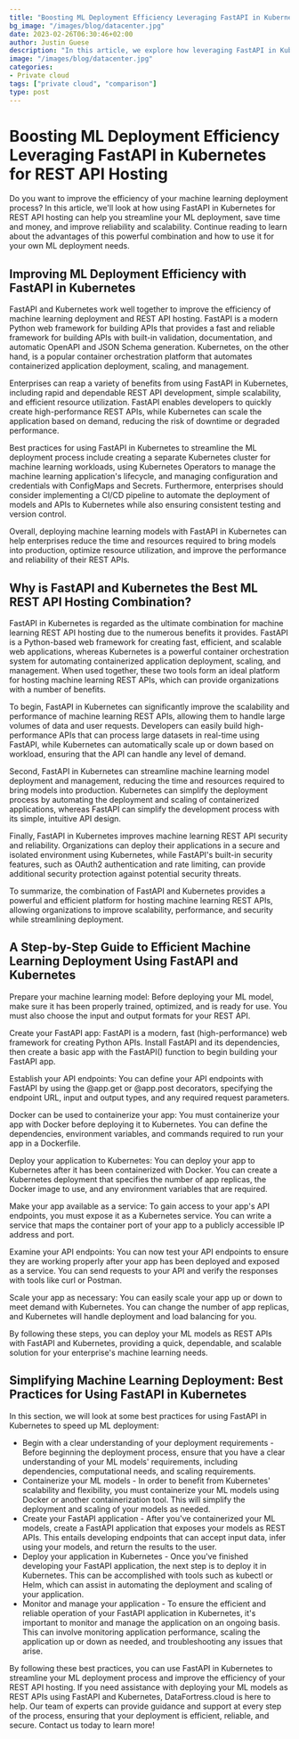 ```yaml
---
title: "Boosting ML Deployment Efficiency Leveraging FastAPI in Kubernetes for REST API Hosting"
bg_image: "/images/blog/datacenter.jpg"
date: 2023-02-26T06:30:46+02:00
author: Justin Guese
description: "In this article, we explore how leveraging FastAPI in Kubernetes for REST API hosting can streamline your ML deployment, reduce time and resources, and increase reliability and scalability."
image: "/images/blog/datacenter.jpg"
categories:
- Private cloud
tags: ["private cloud", "comparison"]
type: post
---
```


# Boosting ML Deployment Efficiency Leveraging FastAPI in Kubernetes for REST API Hosting

Do you want to improve the efficiency of your machine learning deployment process? In this article, we'll look at how using FastAPI in Kubernetes for REST API hosting can help you streamline your ML deployment, save time and money, and improve reliability and scalability. Continue reading to learn about the advantages of this powerful combination and how to use it for your own ML deployment needs.

## Improving ML Deployment Efficiency with FastAPI in Kubernetes

FastAPI and Kubernetes work well together to improve the efficiency of machine learning deployment and REST API hosting. FastAPI is a modern Python web framework for building APIs that provides a fast and reliable framework for building APIs with built-in validation, documentation, and automatic OpenAPI and JSON Schema generation. Kubernetes, on the other hand, is a popular container orchestration platform that automates containerized application deployment, scaling, and management.

Enterprises can reap a variety of benefits from using FastAPI in Kubernetes, including rapid and dependable REST API development, simple scalability, and efficient resource utilization. FastAPI enables developers to quickly create high-performance REST APIs, while Kubernetes can scale the application based on demand, reducing the risk of downtime or degraded performance.

Best practices for using FastAPI in Kubernetes to streamline the ML deployment process include creating a separate Kubernetes cluster for machine learning workloads, using Kubernetes Operators to manage the machine learning application's lifecycle, and managing configuration and credentials with ConfigMaps and Secrets. Furthermore, enterprises should consider implementing a CI/CD pipeline to automate the deployment of models and APIs to Kubernetes while also ensuring consistent testing and version control.

Overall, deploying machine learning models with FastAPI in Kubernetes can help enterprises reduce the time and resources required to bring models into production, optimize resource utilization, and improve the performance and reliability of their REST APIs.

## Why is FastAPI and Kubernetes the Best ML REST API Hosting Combination?

FastAPI in Kubernetes is regarded as the ultimate combination for machine learning REST API hosting due to the numerous benefits it provides. FastAPI is a Python-based web framework for creating fast, efficient, and scalable web applications, whereas Kubernetes is a powerful container orchestration system for automating containerized application deployment, scaling, and management. When used together, these two tools form an ideal platform for hosting machine learning REST APIs, which can provide organizations with a number of benefits.

To begin, FastAPI in Kubernetes can significantly improve the scalability and performance of machine learning REST APIs, allowing them to handle large volumes of data and user requests. Developers can easily build high-performance APIs that can process large datasets in real-time using FastAPI, while Kubernetes can automatically scale up or down based on workload, ensuring that the API can handle any level of demand.

Second, FastAPI in Kubernetes can streamline machine learning model deployment and management, reducing the time and resources required to bring models into production. Kubernetes can simplify the deployment process by automating the deployment and scaling of containerized applications, whereas FastAPI can simplify the development process with its simple, intuitive API design.

Finally, FastAPI in Kubernetes improves machine learning REST API security and reliability. Organizations can deploy their applications in a secure and isolated environment using Kubernetes, while FastAPI's built-in security features, such as OAuth2 authentication and rate limiting, can provide additional security protection against potential security threats.

To summarize, the combination of FastAPI and Kubernetes provides a powerful and efficient platform for hosting machine learning REST APIs, allowing organizations to improve scalability, performance, and security while streamlining deployment.

## A Step-by-Step Guide to Efficient Machine Learning Deployment Using FastAPI and Kubernetes

Prepare your machine learning model:
Before deploying your ML model, make sure it has been properly trained, optimized, and is ready for use. You must also choose the input and output formats for your REST API.

Create your FastAPI app:
FastAPI is a modern, fast (high-performance) web framework for creating Python APIs. Install FastAPI and its dependencies, then create a basic app with the FastAPI() function to begin building your FastAPI app.

Establish your API endpoints:
You can define your API endpoints with FastAPI by using the @app.get or @app.post decorators, specifying the endpoint URL, input and output types, and any required request parameters.

Docker can be used to containerize your app:
You must containerize your app with Docker before deploying it to Kubernetes. You can define the dependencies, environment variables, and commands required to run your app in a Dockerfile.

Deploy your application to Kubernetes:
You can deploy your app to Kubernetes after it has been containerized with Docker. You can create a Kubernetes deployment that specifies the number of app replicas, the Docker image to use, and any environment variables that are required.

Make your app available as a service:
To gain access to your app's API endpoints, you must expose it as a Kubernetes service. You can write a service that maps the container port of your app to a publicly accessible IP address and port.

Examine your API endpoints:
You can now test your API endpoints to ensure they are working properly after your app has been deployed and exposed as a service. You can send requests to your API and verify the responses with tools like curl or Postman.

Scale your app as necessary:
You can easily scale your app up or down to meet demand with Kubernetes. You can change the number of app replicas, and Kubernetes will handle deployment and load balancing for you.

By following these steps, you can deploy your ML models as REST APIs with FastAPI and Kubernetes, providing a quick, dependable, and scalable solution for your enterprise's machine learning needs.

## Simplifying Machine Learning Deployment: Best Practices for Using FastAPI in Kubernetes

In this section, we will look at some best practices for using FastAPI in Kubernetes to speed up ML deployment:

- Begin with a clear understanding of your deployment requirements - Before beginning the deployment process, ensure that you have a clear understanding of your ML models' requirements, including dependencies, computational needs, and scaling requirements.
- Containerize your ML models - In order to benefit from Kubernetes' scalability and flexibility, you must containerize your ML models using Docker or another containerization tool. This will simplify the deployment and scaling of your models as needed.
- Create your FastAPI application - After you've containerized your ML models, create a FastAPI application that exposes your models as REST APIs. This entails developing endpoints that can accept input data, infer using your models, and return the results to the user.
- Deploy your application in Kubernetes - Once you've finished developing your FastAPI application, the next step is to deploy it in Kubernetes. This can be accomplished with tools such as kubectl or Helm, which can assist in automating the deployment and scaling of your application.
- Monitor and manage your application - To ensure the efficient and reliable operation of your FastAPI application in Kubernetes, it's important to monitor and manage the application on an ongoing basis. This can involve monitoring application performance, scaling the application up or down as needed, and troubleshooting any issues that arise.

By following these best practices, you can use FastAPI in Kubernetes to streamline your ML deployment process and improve the efficiency of your REST API hosting.
If you need assistance with deploying your ML models as REST APIs using FastAPI and Kubernetes, DataFortress.cloud is here to help. Our team of experts can provide guidance and support at every step of the process, ensuring that your deployment is efficient, reliable, and secure. Contact us today to learn more!



